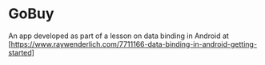 # GoBuy 
An app developed as part of a lesson on data binding in Android at [https://www.raywenderlich.com/7711166-data-binding-in-android-getting-started]
